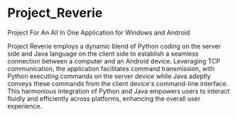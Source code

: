 # Project_Reverie
Project For An All In One Application for Windows and Android

Project Reverie employs a dynamic blend of Python coding on the server side and Java language on the client side to establish a seamless connection between a computer and an Android device. Leveraging TCP communication, the application facilitates command transmission, with Python executing commands on the server device while Java adeptly conveys these commands from the client device's command-line interface. This harmonious integration of Python and Java empowers users to interact fluidly and efficiently across platforms, enhancing the overall user experience.
